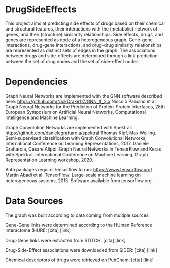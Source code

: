 # DrugSideEffects

This project aims at predicting side effects of drugs based on their chemical and structural features, their interactions with the (metabolic) network of genes, and their (structure) similarity relationships. Side effects, drugs, and genes are represented as node of a heterogeneous graph. Gene-gene interactions, drug-gene interactions, and drug-drug similarity relationships are represented as distinct sets of edges in the graph. The associations between drugs and side-effects are determined through a link prediction between the set of drug nodes and the set of side-effect nodes.

# Dependencies

Graph Neural Networks are implemented with the GNN software described here: 
https://github.com/NickDrake117/GNN_tf_2.x
Niccolò Pancino et al. Graph Neural Networks for the Prediction of Protein-Protein Interfaces, 28th European Symposium on Artificial Neural Networks, Computational Intelligence and Machine Learning.

Graph Convolution Networks are implemented with Spektral:
https://github.com/danielegrattarola/spektral
Thomas Kipf, Max Welling. Semi-supervised classification with Graph Convolutional Networks, International Conference on Learning Representations, 2017.
Daniele Grattarola, Cesare Alippi. Graph Neural Networks in TensorFlow and Keras with Spektral. International Conference on Machine Learning, Graph Representation Learning workshop, 2020.

Both packages require Tensorflow to run:
https://www.tensorflow.org/
Martín Abadi et al. TensorFlow: Large-scale machine learning on heterogeneous systems,
2015. Software available from tensorflow.org.

# Data Sources

The graph was built according to data coming from multiple sources. 

Gene-Gene links were determined according to the HUman Reference Interactome (HURI):
[cita]
[link]

Drug-Gene links were extracted from STITCH:
[cita]
[link]

Drug-Side-Effect associations were downloaded from SIDER:
[cita]
[link]

Chemical descriptors of drugs were retrieved on PubChem:
[cita]
[link]
